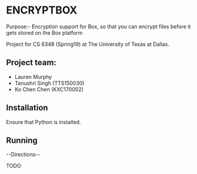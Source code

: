 # ENCRYPTBOX
Purpose:-  Encryption support for Box, so that you can encrypt files before it gets stored on the Box platform

Project for CS 6348 (Spring19) at The University of Texas at Dallas. 

## Project team: 
* Lauren Murphy 
* Tanushri Singh (TTS150030)
* Ko Chen Chen (KXC170002)

## Installation
Ensure that Python is installed.

## Running
--Directions--

TODO